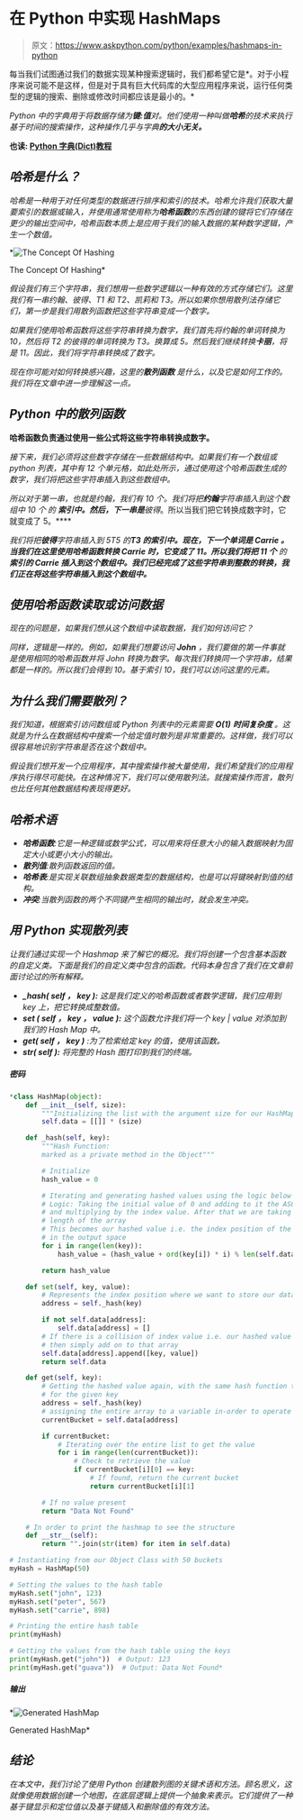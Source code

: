 # 在 Python 中实现 HashMaps

> 原文：<https://www.askpython.com/python/examples/hashmaps-in-python>

每当我们试图通过我们的数据实现某种搜索逻辑时，我们都希望它是*。对于小程序来说可能不是这样，但是对于具有巨大代码库的大型应用程序来说，运行任何类型的逻辑的搜索、删除或修改时间都应该是最小的。*

*Python 中的字典用于将数据存储为**键:值**对。他们使用一种叫做**哈希**的技术来执行基于时间的搜索操作，这种操作几乎与字典**的大小无关。***

****也读: [Python 字典(Dict)教程](https://www.askpython.com/python/dictionary/python-dictionary-dict-tutorial)****

## *哈希是什么？*

*哈希是一种用于对任何类型的数据进行排序和索引的技术。哈希允许我们获取大量要索引的数据或输入，并使用通常使用称为**哈希函数**的东西创建的键将它们存储在更少的输出空间中，哈希函数本质上是应用于我们的输入数据的某种数学逻辑，产生一个数值。*

*![The Concept Of Hashing](img/436828387dcc8caebc2927d2c16d345b.png)

The Concept Of Hashing* 

*假设我们有三个字符串，我们想用一些数学逻辑以一种有效的方式存储它们。这里我们有一串约翰、彼得、T1 和 T2、凯莉和 T3。所以如果你想用散列法存储它们，第一步是我们用散列函数把这些字符串变成一个数字。*

*如果我们使用哈希函数将这些字符串转换为数字，我们首先将约翰的单词转换为 10，然后将 T2 的彼得的单词转换为 T3。换算成 5。然后我们继续转换**卡丽**，将是 11。因此，我们将字符串转换成了数字。*

*现在你可能对如何转换感兴趣，这里的**散列函数** 是什么，以及它是如何工作的。我们将在文章中进一步理解这一点。*

## *Python 中的散列函数*

**哈希函数负责通过使用一些公式将这些字符串转换成数字。**

*接下来，我们必须将这些数字存储在一些数据结构中。如果我们有一个数组或 python 列表，其中有 12 个单元格，如此处所示，通过使用这个哈希函数生成的数字，我们将把这些字符串插入到这些数组中。*

*所以对于第一串，也就是约翰，我们有 10 个。我们将把**约翰**字符串插入到这个数组中 10 个 的 ***索引中。然后，下一串是**彼得**。所以当我们把它转换成数字时，它就变成了 5。****

*我们将把**彼得**字符串插入到 5T5 的**T3 的索引中。现在，下一个单词是 **Carrie** 。当我们在这里使用哈希函数转换 Carrie 时，它变成了 11。所以我们将把 11 个** 的 ***索引的 Carrie 插入到这个数组中。我们已经完成了这些字符串到整数的转换，我们正在将这些字符串插入到这个数组中。****

## *使用哈希函数读取或访问数据*

*现在的问题是，如果我们想从这个数组中读取数据，我们如何访问它？*

*同样，逻辑是一样的。例如，如果我们想要访问 **John** ，我们要做的第一件事就是使用相同的哈希函数并将 John 转换为数字。每次我们转换同一个字符串，结果都是一样的。所以我们会得到 10。基于索引 10，我们可以访问这里的元素。*

## *为什么我们需要散列？*

*我们知道，根据索引访问数组或 Python 列表中的元素需要 ***O(1)*** ***时间复杂度*** 。这就是为什么在数据结构中搜索一个给定值时散列是非常重要的。这样做，我们可以很容易地识别字符串是否在这个数组中。*

*假设我们想开发一个应用程序，其中搜索操作被大量使用，我们希望我们的应用程序执行得尽可能快。在这种情况下，我们可以使用散列法。就搜索操作而言，散列也比任何其他数据结构表现得更好。*

## *哈希术语*

*   ***哈希函数**:它是一种逻辑或数学公式，可以用来将任意大小的输入数据映射为固定大小或更小大小的输出。*
*   ***散列值**:散列函数返回的值。*
*   ***哈希表**:是实现关联数组抽象数据类型的数据结构，也是可以将键映射到值的结构。*
*   ***冲突**:当散列函数的两个不同键产生相同的输出时，就会发生冲突。*

## *用 Python 实现散列表*

*让我们通过实现一个 Hashmap 来了解它的概况。我们将创建一个包含基本函数的自定义类。下面是我们的自定义类中包含的函数。代码本身包含了我们在文章前面讨论过的所有解释。*

*   ***_hash( *self* ， *key* ):** 这是我们定义的哈希函数或者数学逻辑，我们应用到 key 上，把它转换成整数值。*
*   ****set* ( *self* ， *key* ， *value* ):** 这个函数允许我们将一个 key | value 对添加到我们的 Hash Map 中。*
*   ***get( *self* ， *key* )** :为了检索给定 key 的值，使用该函数。*
*   ***__str__( *self* ):** 将完整的 Hash 图打印到我们的终端。*

##### *密码*

```py
*class HashMap(object):
    def __init__(self, size):
        """Initializing the list with the argument size for our HashMap"""
        self.data = [[]] * (size)

    def _hash(self, key):
        """Hash Function:
        marked as a private method in the Object"""

        # Initialize
        hash_value = 0

        # Iterating and generating hashed values using the logic below
        # Logic: Taking the initial value of 0 and adding to it the ASCII encoding for each character,
        # and multiplying by the index value. After that we are taking the modulus of the result using the
        # length of the array
        # This becomes our hashed value i.e. the index position of the input to be placed
        # in the output space
        for i in range(len(key)):
            hash_value = (hash_value + ord(key[i]) * i) % len(self.data)

        return hash_value

    def set(self, key, value):
        # Represents the index position where we want to store our data
        address = self._hash(key)

        if not self.data[address]:
            self.data[address] = []
        # If there is a collision of index value i.e. our hashed value
        # then simply add on to that array
        self.data[address].append([key, value])
        return self.data

    def get(self, key):
        # Getting the hashed value again, with the same hash function to locate the value
        # for the given key
        address = self._hash(key)
        # assigning the entire array to a variable in-order to operate later
        currentBucket = self.data[address]

        if currentBucket:
            # Iterating over the entire list to get the value
            for i in range(len(currentBucket)):
                # Check to retrieve the value
                if currentBucket[i][0] == key:
                    # If found, return the current bucket
                    return currentBucket[i][1]

        # If no value present
        return "Data Not Found"

    # In order to print the hashmap to see the structure
    def __str__(self):
        return "".join(str(item) for item in self.data)

# Instantiating from our Object Class with 50 buckets
myHash = HashMap(50)

# Setting the values to the hash table
myHash.set("john", 123)
myHash.set("peter", 567)
myHash.set("carrie", 898)

# Printing the entire hash table
print(myHash)

# Getting the values from the hash table using the keys
print(myHash.get("john"))  # Output: 123
print(myHash.get("guava"))  # Output: Data Not Found* 
```

##### *输出*

*![Generated HashMap](img/60261ce21bd345e9b904641f06b5271a.png)

Generated HashMap* 

## *结论*

*在本文中，我们讨论了使用 Python 创建散列图的关键术语和方法。顾名思义，这就像使用数据创建一个地图，在底层逻辑上提供一个抽象来表示。它们提供了一种基于键显示和定位值以及基于键插入和删除值的有效方法。*